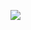 ![](https://www.nta.go.jp/tmp/6c0f49c9-9299-4482-b8f8-54f10d60bc76/images/83807fec002ac7a4e4d142f3d9b41037d8e0cf8eb77fa5614bd14786d6ae2e16.jpg)